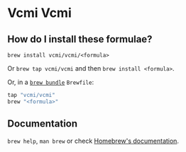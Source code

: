 # Vcmi Vcmi

## How do I install these formulae?

`brew install vcmi/vcmi/<formula>`

Or `brew tap vcmi/vcmi` and then `brew install <formula>`.

Or, in a [`brew bundle`](https://github.com/Homebrew/homebrew-bundle) `Brewfile`:

```ruby
tap "vcmi/vcmi"
brew "<formula>"
```

## Documentation

`brew help`, `man brew` or check [Homebrew's documentation](https://docs.brew.sh).
